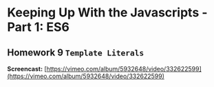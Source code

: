 # Keeping Up With the Javascripts - Part 1: ES6

## Homework 9 `Template Literals`

**Screencast:** [https://vimeo.com/album/5932648/video/332622599](https://vimeo.com/album/5932648/video/332622599)
